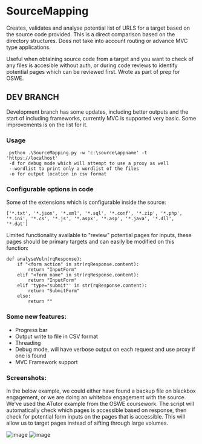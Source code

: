 # SourceMapping
Creates, validates and analyse potential list of URLS for a target based on the source code provided. This is a direct comparison based on the directory structures.
Does not take into account routing or advance MVC type applications.

Useful when obtaining source code from a target and you want to check of any files is accesible without auth, or during code reviews to identify potential pages which can be reviewed first. Wrote as part of prep for OSWE.
## DEV BRANCH
Development branch has some updates, including better outputs and the start of including frameworks, currently MVC is supported very basic. Some improvements is on the list for it.

### Usage

```
 python .\SourceMapping.py -w 'c:\source\appname' -t 'https://localhost'
 -d for debug mode which will attempt to use a proxy as well
 --wordlist to print only a wordlist of the files
 -o for output location in csv format
```
### Configurable options in code

Some of the extensions which is configurable inside the source:

```
['*.txt', '*.json', '*.xml', '*.sql', '*.conf', '*.zip', '*.php', '*.ini', '*.cs', '*.js', '*.aspx', '*.asp', '*.java', '*.dll', '*.dat']
```

Limited functionality available to "review" potential pages for inputs, these pages should be primary targets and can easily be modified on this function:

```
def analyseVuln(rqResponse):
    if "<form action" in str(rqResponse.content):
        return "InputForm"
    elif "<form name" in str(rqResponse.content):
        return "InputForm"
    elif 'type="submit"' in str(rqResponse.content):
        return "SubmitForm"
    else:
        return ""
```

### Some new features:
- Progress bar
- Output write to file in CSV format
- Threading
- Debug mode, will have verbose output on each request and use proxy if one is found
- MVC Framework support

### Screenshots:
In the below example, we could either have found a backup file on blackbox engagement, or we are doing an whitebox engagement with the source.
We've used the ATutor example from the OSWE coursework. The script will automatically check which pages is accessible based on response, then check for potential form inputs on the pages that is accessible. This will allow us to target pages instead of sifting through large volumes.

![image](https://user-images.githubusercontent.com/954507/136694737-74a18c1f-5e43-4c24-b78e-289be2a52b26.png)
![image](https://user-images.githubusercontent.com/954507/136694756-87b7bbeb-983b-4c8e-97d5-48a1cae1c9e1.png)

